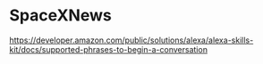 # SpaceXNews 
https://developer.amazon.com/public/solutions/alexa/alexa-skills-kit/docs/supported-phrases-to-begin-a-conversation
